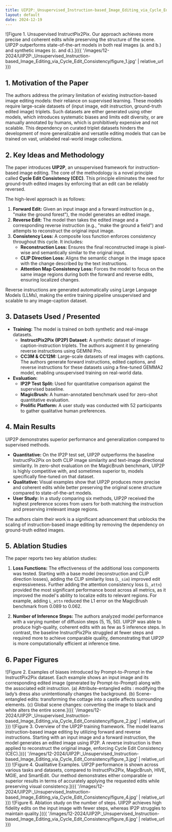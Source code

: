 ```yaml
---
title: UIP2P:_Unsupervised_Instruction-based_Image_Editing_via_Cycle_Edit_Consistency
layout: default
date: 2024-12-19
---
```

![Figure 1. Unsupervised InstructPix2Pix. Our approach achieves more precise and coherent edits while preserving the structure of the scene. UIP2P outperforms state-of-the-art models in both real images (a. and b.) and synthetic images (c. and d.).]({{ '/images/12-2024/UIP2P:_Unsupervised_Instruction-based_Image_Editing_via_Cycle_Edit_Consistency/figure_1.jpg' | relative_url }})
## 1. Motivation of the Paper
The authors address the primary limitation of existing instruction-based image editing models: their reliance on supervised learning. These models require large-scale datasets of (input image, edit instruction, ground-truth edited image) triplets. Such datasets are either generated using other models, which introduces systematic biases and limits edit diversity, or are manually annotated by humans, which is prohibitively expensive and not scalable. This dependency on curated triplet datasets hinders the development of more generalizable and versatile editing models that can be trained on vast, unlabeled real-world image collections.

## 2. Key Ideas and Methodology
The paper introduces **UIP2P**, an unsupervised framework for instruction-based image editing. The core of the methodology is a novel principle called **Cycle Edit Consistency (CEC)**. This principle eliminates the need for ground-truth edited images by enforcing that an edit can be reliably reversed.

The high-level approach is as follows:
1.  **Forward Edit:** Given an input image and a forward instruction (e.g., "make the ground forest"), the model generates an edited image.
2.  **Reverse Edit:** The model then takes the edited image and a corresponding reverse instruction (e.g., "make the ground a field") and attempts to reconstruct the original input image.
3.  **Consistency Loss:** A composite loss function enforces consistency throughout this cycle. It includes:
    *   **Reconstruction Loss:** Ensures the final reconstructed image is pixel-wise and semantically similar to the original input.
    *   **CLIP Direction Loss:** Aligns the semantic change in the image space with the change described by the text instructions.
    *   **Attention Map Consistency Loss:** Forces the model to focus on the same image regions during both the forward and reverse edits, ensuring localized changes.

Reverse instructions are generated automatically using Large Language Models (LLMs), making the entire training pipeline unsupervised and scalable to any image-caption dataset.

## 3. Datasets Used / Presented
*   **Training:** The model is trained on both synthetic and real-image datasets.
    *   **InstructPix2Pix (IP2P) Dataset:** A synthetic dataset of image-caption-instruction triplets. The authors augment it by generating reverse instructions using GEMINI Pro.
    *   **CC3M & CC12M:** Large-scale datasets of real images with captions. The authors generate forward instructions, edited captions, and reverse instructions for these datasets using a fine-tuned GEMMA2 model, enabling unsupervised training on real-world data.
*   **Evaluation:**
    *   **IP2P Test Split:** Used for quantitative comparison against the supervised baseline.
    *   **MagicBrush:** A human-annotated benchmark used for zero-shot quantitative evaluation.
    *   **Prolific Platform:** A user study was conducted with 52 participants to gather qualitative human preferences.

## 4. Main Results
UIP2P demonstrates superior performance and generalization compared to supervised methods.
*   **Quantitative:** On the IP2P test set, UIP2P outperforms the baseline InstructPix2Pix on both CLIP image similarity and text-image directional similarity. In zero-shot evaluation on the MagicBrush benchmark, UIP2P is highly competitive with, and sometimes superior to, models specifically fine-tuned on that dataset.
*   **Qualitative:** Visual examples show that UIP2P produces more precise and coherent edits while better preserving the original scene structure compared to state-of-the-art models.
*   **User Study:** In a study comparing six methods, UIP2P received the highest preference scores from users for both matching the instruction and preserving irrelevant image regions.

The authors claim their work is a significant advancement that unblocks the scaling of instruction-based image editing by removing the dependency on ground-truth edited images.

## 5. Ablation Studies
The paper reports two key ablation studies:

1.  **Loss Functions:** The effectiveness of the additional loss components was tested. Starting with a base model (reconstruction and CLIP direction losses), adding the CLIP similarity loss (`L_sim`) improved edit expressiveness. Further adding the attention consistency loss (`L_attn`) provided the most significant performance boost across all metrics, as it improved the model's ability to localize edits to relevant regions. For example, adding `L_attn` reduced the L1 error on the MagicBrush benchmark from 0.089 to 0.062.

2.  **Number of Inference Steps:** The authors analyzed model performance with a varying number of diffusion steps (5, 15, 50). UIP2P was able to produce high-quality, coherent edits with as few as 5 inference steps. In contrast, the baseline InstructPix2Pix struggled at fewer steps and required more to achieve comparable quality, demonstrating that UIP2P is more computationally efficient at inference time.

## 6. Paper Figures
![Figure 2. Examples of biases introduced by Prompt-to-Prompt in the InstructPix2Pix dataset. Each example shows an input image and its corresponding edited image (generated by Prompt-to-Prompt) along with the associated edit instruction. (a) Attribute-entangled edits : modifying the lady’s dress also unintentionally changes the background. (b) Scene-entangled edits: transforming the cottage into a castle affects surrounding elements. (c) Global scene changes: converting the image to black and white alters the entire scene.]({{ '/images/12-2024/UIP2P:_Unsupervised_Instruction-based_Image_Editing_via_Cycle_Edit_Consistency/figure_2.jpg' | relative_url }})
![Figure 3. Overview of the UIP2P training framework. The model learns instruction-based image editing by utilizing forward and reverse instructions. Starting with an input image and a forward instruction, the model generates an edited image using IP2P. A reverse instruction is then applied to reconstruct the original image, enforcing Cycle Edit Consistency (CEC).]({{ '/images/12-2024/UIP2P:_Unsupervised_Instruction-based_Image_Editing_via_Cycle_Edit_Consistency/figure_3.jpg' | relative_url }})
![Figure 4. Qualitative Examples. UIP2P performance is shown across various tasks and datasets, compared to InstructPix2Pix, MagicBrush, HIVE, MGIE, and SmartEdit. Our method demonstrates either comparable or superior results in terms of accurately applying the requested edits while preserving visual consistency.]({{ '/images/12-2024/UIP2P:_Unsupervised_Instruction-based_Image_Editing_via_Cycle_Edit_Consistency/figure_4.jpg' | relative_url }})
![Figure 6. Ablation study on the number of steps. UIP2P achieves high fidelity edits on the input image with fewer steps, whereas IP2P struggles to maintain quality.]({{ '/images/12-2024/UIP2P:_Unsupervised_Instruction-based_Image_Editing_via_Cycle_Edit_Consistency/figure_6.jpg' | relative_url }})
